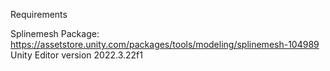 Requirements

Splinemesh Package: https://assetstore.unity.com/packages/tools/modeling/splinemesh-104989
Unity Editor version 2022.3.22f1

